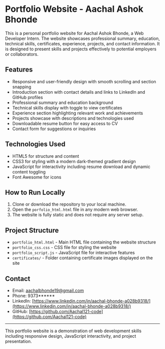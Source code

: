 # Portfolio Website - Aachal Ashok Bhonde

This is a personal portfolio website for Aachal Ashok Bhonde, a Web Developer Intern. The website showcases professional summary, education, technical skills, certificates, experience, projects, and contact information. It is designed to present skills and projects effectively to potential employers or collaborators.

## Features

- Responsive and user-friendly design with smooth scrolling and section snapping
- Introduction section with contact details and links to LinkedIn and GitHub profiles
- Professional summary and education background
- Technical skills display with toggle to view certificates
- Experience section highlighting relevant work and achievements
- Projects showcase with descriptions and technologies used
- Downloadable resume button for easy access to CV
- Contact form for suggestions or inquiries

## Technologies Used

- HTML5 for structure and content
- CSS3 for styling with a modern dark-themed gradient design
- JavaScript for interactivity including resume download and dynamic content toggling
- Font Awesome for icons

## How to Run Locally

1. Clone or download the repository to your local machine.
2. Open the `porfolio_html.html` file in any modern web browser.
3. The website is fully static and does not require any server setup.

## Project Structure

- `portfolio_html.html` - Main HTML file containing the website structure
- `portfolio_css.css` - CSS file for styling the website
- `portfolio_script.js` - JavaScript file for interactive features
- `certificates/` - Folder containing certificate images displayed on the site

## Contact

- Email: aachalbhonde19@gmail.com
- Phone: 9373******
- LinkedIn: [https://www.linkedin.com/in/aachal-bhonde-a028b9318/](https://www.linkedin.com/in/aachal-bhonde-a028b9318/)
- GitHub: [https://github.com/Aachal121-code](https://github.com/Aachal121-code)

---

This portfolio website is a demonstration of web development skills including responsive design, JavaScript interactivity, and project presentation.
